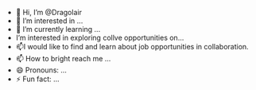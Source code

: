 - 👋 Hi, I’m @Dragolair
- 👀 I’m interested in ...
- 🌱 I’m currently learning ...
- I’m interested in exploring collve opportunities on...  
- 📫I would like to find and learn about job opportunities in collaboration.
- 📫 How to bright reach me ...
- 😄 Pronouns: ...
- ⚡ Fun fact: ...

<!---
Dragolair/Dragolair is a ✨ special ✨ repository because its `README.md` (this file) appears on your GitHub profile.
You can click the Preview link to take a look at your changes.
--->
